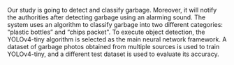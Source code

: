 Our study is going to detect and classify garbage. Moreover, it will notify the authorities after detecting garbage using an alarming sound. The system uses an algorithm to classify garbage into two different categories: “plastic bottles” and “chips packet". To execute object detection, the YOLOv4-tiny algorithm is selected as the main neural network framework. A dataset of garbage photos obtained from multiple sources is used to train YOLOv4-tiny, and a different test dataset is used to evaluate its accuracy. 
